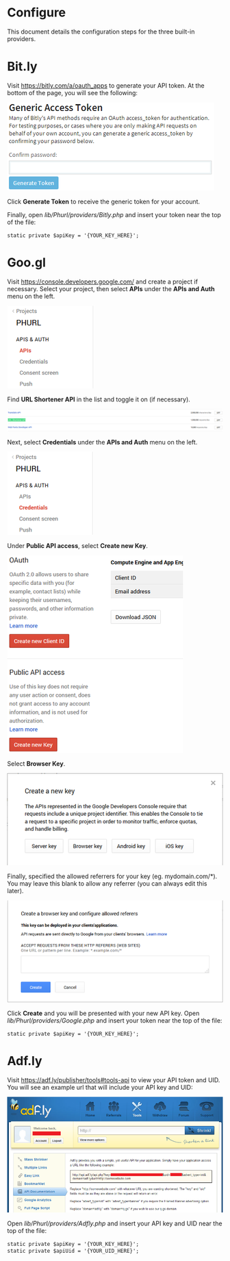 Configure
======

This document details the configuration steps for the three built-in providers.

Bit.ly
======

Visit https://bitly.com/a/oauth_apps to generate your API token. At the bottom of the page, you will see the following:

![Bit.ly API token generation](https://raw.githubusercontent.com/snewman205/PHURL/master/docs/images/bitly_token_gen.png "Bit.ly API token generation")

Click **Generate Token** to receive the generic token for your account. 

Finally, open *lib/Phurl/providers/Bitly.php* and insert your token near the top of the file:

```
static private $apiKey = '{YOUR_KEY_HERE}';
```

Goo.gl
======

Visit https://console.developers.google.com/ and create a project if necessary. Select your project, then select **APIs** under the **APIs and Auth** menu on the left.

![Goo.gl API token generation](https://raw.githubusercontent.com/snewman205/PHURL/master/docs/images/googl_api_console_1.png "Goo.gl API token generation")

Find **URL Shortener API** in the list and toggle it on (if necessary).

![Goo.gl API token generation](https://raw.githubusercontent.com/snewman205/PHURL/master/docs/images/googl_api_console_2.png "Goo.gl API token generation")

Next, select **Credentials** under the **APIs and Auth** menu on the left.

![Goo.gl API token generation](https://raw.githubusercontent.com/snewman205/PHURL/master/docs/images/googl_api_console_3.png "Goo.gl API token generation")

Under **Public API access**, select **Create new Key**.

![Goo.gl API token generation](https://raw.githubusercontent.com/snewman205/PHURL/master/docs/images/googl_api_console_4.png "Goo.gl API token generation")

Select **Browser Key**.

![Goo.gl API token generation](https://raw.githubusercontent.com/snewman205/PHURL/master/docs/images/googl_api_console_5.png "Goo.gl API token generation")

Finally, specified the allowed referrers for your key (eg. mydomain.com/*). You may leave this blank to allow any referrer (you can always edit this later).  

![Goo.gl API token generation](https://raw.githubusercontent.com/snewman205/PHURL/master/docs/images/googl_api_console_6.png "Goo.gl API token generation")

Click **Create** and you will be presented with your new API key. Open *lib/Phurl/providers/Google.php* and insert your token near the top of the file:

```
static private $apiKey = '{YOUR_KEY_HERE}';
```

Adf.ly
======

Visit https://adf.ly/publisher/tools#tools-api to view your API token and UID. You will see an example url that will include your API key and UID:

![Adf.ly API token generation](https://raw.githubusercontent.com/snewman205/PHURL/master/docs/images/adfly_token_gen.png "Adf.ly API token generation")

Open *lib/Phurl/providers/Adfly.php* and insert your API key and UID near the top of the file:

```
static private $apiKey = '{YOUR_KEY_HERE}';
static private $apiUid = '{YOUR_UID_HERE}';
```
